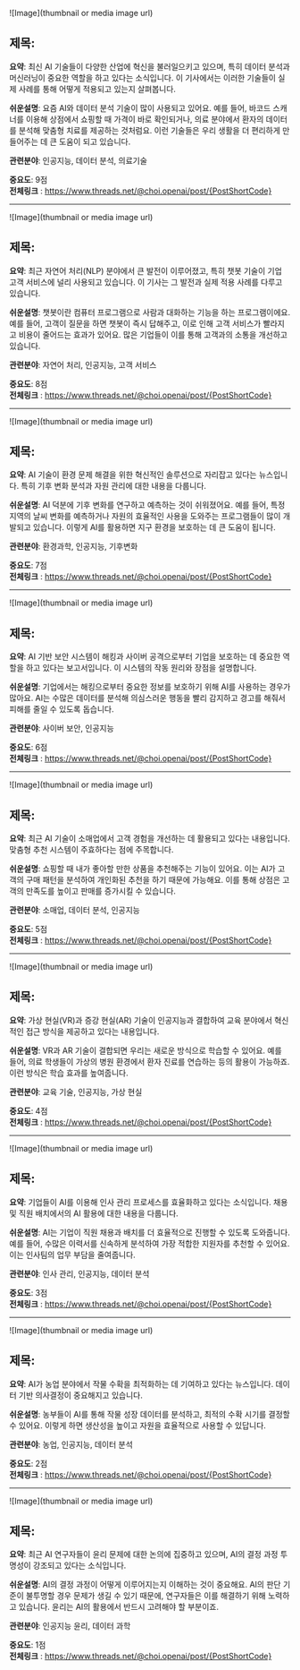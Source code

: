 ![Image](thumbnail or media image url)

## 제목:
**요약**: 최신 AI 기술들이 다양한 산업에 혁신을 불러일으키고 있으며, 특히 데이터 분석과 머신러닝이 중요한 역할을 하고 있다는 소식입니다. 이 기사에서는 이러한 기술들이 실제 사례를 통해 어떻게 적용되고 있는지 살펴봅니다.

**쉬운설명**: 요즘 AI와 데이터 분석 기술이 많이 사용되고 있어요. 예를 들어, 바코드 스캐너를 이용해 상점에서 쇼핑할 때 가격이 바로 확인되거나, 의료 분야에서 환자의 데이터를 분석해 맞춤형 치료를 제공하는 것처럼요. 이런 기술들은 우리 생활을 더 편리하게 만들어주는 데 큰 도움이 되고 있습니다.

**관련분야**: 인공지능, 데이터 분석, 의료기술

**중요도**: 9점  
**전체링크** :  https://www.threads.net/@choi.openai/post/{PostShortCode}  

---

![Image](thumbnail or media image url)

## 제목:
**요약**: 최근 자연어 처리(NLP) 분야에서 큰 발전이 이루어졌고, 특히 챗봇 기술이 기업 고객 서비스에 널리 사용되고 있습니다. 이 기사는 그 발전과 실제 적용 사례를 다루고 있습니다.

**쉬운설명**: 챗봇이란 컴퓨터 프로그램으로 사람과 대화하는 기능을 하는 프로그램이에요. 예를 들어, 고객이 질문을 하면 챗봇이 즉시 답해주고, 이로 인해 고객 서비스가 빨라지고 비용이 줄어드는 효과가 있어요. 많은 기업들이 이를 통해 고객과의 소통을 개선하고 있습니다.

**관련분야**: 자연어 처리, 인공지능, 고객 서비스

**중요도**: 8점  
**전체링크** :  https://www.threads.net/@choi.openai/post/{PostShortCode}  

---

![Image](thumbnail or media image url)

## 제목:
**요약**: AI 기술이 환경 문제 해결을 위한 혁신적인 솔루션으로 자리잡고 있다는 뉴스입니다. 특히 기후 변화 분석과 자원 관리에 대한 내용을 다룹니다.

**쉬운설명**: AI 덕분에 기후 변화를 연구하고 예측하는 것이 쉬워졌어요. 예를 들어, 특정 지역의 날씨 변화를 예측하거나 자원의 효율적인 사용을 도와주는 프로그램들이 많이 개발되고 있습니다. 이렇게 AI를 활용하면 지구 환경을 보호하는 데 큰 도움이 됩니다.

**관련분야**: 환경과학, 인공지능, 기후변화

**중요도**: 7점  
**전체링크** :  https://www.threads.net/@choi.openai/post/{PostShortCode}  

---

![Image](thumbnail or media image url)

## 제목:
**요약**: AI 기반 보안 시스템이 해킹과 사이버 공격으로부터 기업을 보호하는 데 중요한 역할을 하고 있다는 보고서입니다. 이 시스템의 작동 원리와 장점을 설명합니다.

**쉬운설명**: 기업에서는 해킹으로부터 중요한 정보를 보호하기 위해 AI를 사용하는 경우가 많아요. AI는 수많은 데이터를 분석해 의심스러운 행동을 빨리 감지하고 경고를 해줘서 피해를 줄일 수 있도록 돕습니다.

**관련분야**: 사이버 보안, 인공지능

**중요도**: 6점  
**전체링크** :  https://www.threads.net/@choi.openai/post/{PostShortCode}  

---

![Image](thumbnail or media image url)

## 제목:
**요약**: 최근 AI 기술이 소매업에서 고객 경험을 개선하는 데 활용되고 있다는 내용입니다. 맞춤형 추천 시스템이 주효하다는 점에 주목합니다.

**쉬운설명**: 쇼핑할 때 내가 좋아할 만한 상품을 추천해주는 기능이 있어요. 이는 AI가 고객의 구매 패턴을 분석하여 개인화된 추천을 하기 때문에 가능해요. 이를 통해 상점은 고객의 만족도를 높이고 판매를 증가시킬 수 있습니다.

**관련분야**: 소매업, 데이터 분석, 인공지능

**중요도**: 5점  
**전체링크** :  https://www.threads.net/@choi.openai/post/{PostShortCode}  

---

![Image](thumbnail or media image url)

## 제목:
**요약**: 가상 현실(VR)과 증강 현실(AR) 기술이 인공지능과 결합하여 교육 분야에서 혁신적인 접근 방식을 제공하고 있다는 내용입니다.

**쉬운설명**: VR과 AR 기술이 결합되면 우리는 새로운 방식으로 학습할 수 있어요. 예를 들어, 의료 학생들이 가상의 병원 환경에서 환자 진료를 연습하는 등의 활용이 가능하죠. 이런 방식은 학습 효과를 높여줍니다.

**관련분야**: 교육 기술, 인공지능, 가상 현실

**중요도**: 4점  
**전체링크** :  https://www.threads.net/@choi.openai/post/{PostShortCode}  

---

![Image](thumbnail or media image url)

## 제목:
**요약**: 기업들이 AI를 이용해 인사 관리 프로세스를 효율화하고 있다는 소식입니다. 채용 및 직원 배치에서의 AI 활용에 대한 내용을 다룹니다.

**쉬운설명**: AI는 기업이 직원 채용과 배치를 더 효율적으로 진행할 수 있도록 도와줍니다. 예를 들어, 수많은 이력서를 신속하게 분석하여 가장 적합한 지원자를 추천할 수 있어요. 이는 인사팀의 업무 부담을 줄여줍니다.

**관련분야**: 인사 관리, 인공지능, 데이터 분석

**중요도**: 3점  
**전체링크** :  https://www.threads.net/@choi.openai/post/{PostShortCode}  

---

![Image](thumbnail or media image url)

## 제목:
**요약**: AI가 농업 분야에서 작물 수확을 최적화하는 데 기여하고 있다는 뉴스입니다. 데이터 기반 의사결정이 중요해지고 있습니다.

**쉬운설명**: 농부들이 AI를 통해 작물 성장 데이터를 분석하고, 최적의 수확 시기를 결정할 수 있어요. 이렇게 하면 생산성을 높이고 자원을 효율적으로 사용할 수 있답니다.

**관련분야**: 농업, 인공지능, 데이터 분석

**중요도**: 2점  
**전체링크** :  https://www.threads.net/@choi.openai/post/{PostShortCode}  

---

![Image](thumbnail or media image url)

## 제목:
**요약**: 최근 AI 연구자들이 윤리 문제에 대한 논의에 집중하고 있으며, AI의 결정 과정 투명성이 강조되고 있다는 소식입니다.

**쉬운설명**: AI의 결정 과정이 어떻게 이루어지는지 이해하는 것이 중요해요. AI의 판단 기준이 불투명할 경우 문제가 생길 수 있기 때문에, 연구자들은 이를 해결하기 위해 노력하고 있습니다. 윤리는 AI의 활용에서 반드시 고려해야 할 부분이죠.

**관련분야**: 인공지능 윤리, 데이터 과학

**중요도**: 1점  
**전체링크** :  https://www.threads.net/@choi.openai/post/{PostShortCode}  